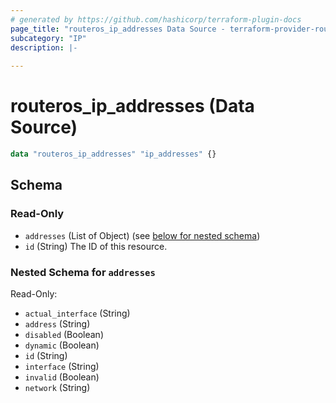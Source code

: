 ```yaml
---
# generated by https://github.com/hashicorp/terraform-plugin-docs
page_title: "routeros_ip_addresses Data Source - terraform-provider-routeros"
subcategory: "IP"
description: |-
  
---
```


# routeros_ip_addresses (Data Source)


```terraform
data "routeros_ip_addresses" "ip_addresses" {}
```


<!-- schema generated by tfplugindocs -->
## Schema

### Read-Only

- `addresses` (List of Object) (see [below for nested schema](#nestedatt--addresses))
- `id` (String) The ID of this resource.

<a id="nestedatt--addresses"></a>
### Nested Schema for `addresses`

Read-Only:

- `actual_interface` (String)
- `address` (String)
- `disabled` (Boolean)
- `dynamic` (Boolean)
- `id` (String)
- `interface` (String)
- `invalid` (Boolean)
- `network` (String)


